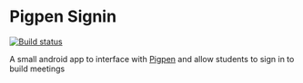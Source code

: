 # Pigpen Signin 
[![Build status](https://build.appcenter.ms/v0.1/apps/c006854f-0574-4e6a-8fef-57778adda0e1/branches/master/badge)](https://appcenter.ms)

A small android app to interface with [Pigpen](https://github.com/FRC-1902/pigpen) and allow students to sign in to build meetings

